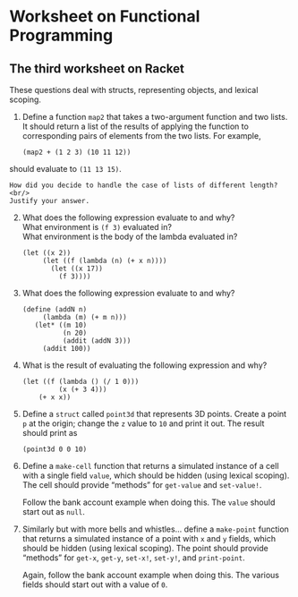 # Worksheet on Functional Programming

## The third worksheet on Racket

These questions deal with structs, representing objects, and lexical scoping.

1. Define a function `map2` that takes a two-argument function and two lists. 
It should return a list of the results of applying the function to corresponding pairs of elements from the 
two lists. For example,

	```racket
	(map2 + (1 2 3) (10 11 12))
	```
should evaluate to `(11 13 15)`.
	
	How did you decide to handle the case of lists of different length?<br/> 
	Justify your answer.

2. What does the following expression evaluate to and why?<br/>
What environment is `(f 3)` evaluated in?<br/>
What environment is the body of the lambda evaluated in?
	```racket
   (let ((x 2))
         (let ((f (lambda (n) (+ x n))))
           (let ((x 17))
             (f 3))))
	```
	
3. What does the following expression evaluate to and why?
	```racket
   (define (addN n)
         (lambda (m) (+ m n)))
       (let* ((m 10)
              (n 20)
              (addit (addN 3)))
         (addit 100))
	```

4. What is the result of evaluating the following expression and why?
	```racket
   (let ((f (lambda () (/ 1 0)))
             (x (+ 3 4)))
	 	(+ x x))
	```
	
5. Define a `struct` called `point3d` that represents 3D points. 
Create a point `p` at the origin; change the `z` value to `10` and print it out. 
The result should print as
	```racket
	(point3d 0 0 10)
	```
	
6. Define a `make-cell` function that returns a simulated instance of a cell with a single field `value`, 
which should be hidden (using lexical scoping). 
The cell should provide “methods” for `get-value` and `set-value!`.

	Follow the bank account example when doing this. The `value` should start out as `null`.
	
7. Similarly but with more bells and whistles... define a `make-point` function that returns a 
simulated instance of a point with `x` and `y` fields, which should be hidden (using lexical scoping). 
The point should provide “methods” for `get-x`, `get-y`, `set-x!`, `set-y!`, and `print-point`.

	Again, follow the bank account example when doing this. 
	The various fields should start out with a value of `0`.


